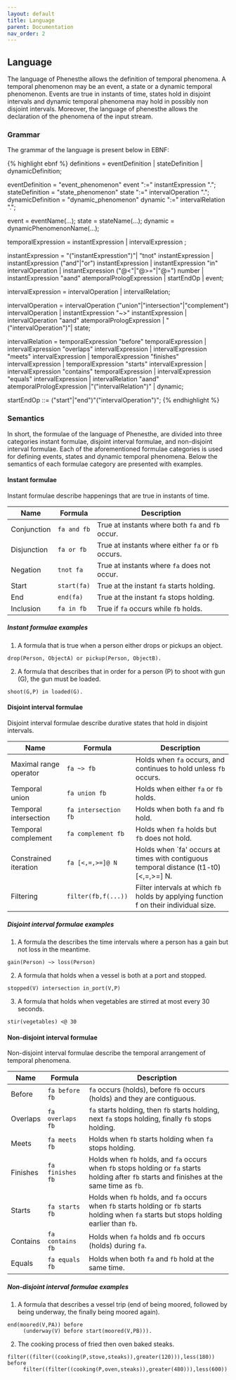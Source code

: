 ```yaml
---
layout: default
title: Language
parent: Documentation
nav_order: 2 
---
```


## Language
The language of Phenesthe allows the definition of temporal phenomena. A temporal phenomenon may be an event, a state or a dynamic temporal phenomenon. Events are true in instants of time, states hold in disjoint intervals and dynamic temporal phenomena may hold in possibly non disjoint intervals.
Moreover, the language of phenesthe allows the declaration of the phenomena of the input stream.

### Grammar
The grammar of the language is present below in EBNF:

{% highlight ebnf %}
definitions = eventDefinition | stateDefinition | dynamicDefinition;

eventDefinition = "event_phenomenon" event ":=" instantExpression ".";
stateDefinition = "state_phenomenon" state ":=" intervalOperation ".";
dynamicDefinition = "dynamic_phenomenon" dynamic ":=" intervalRelation ".";

event = eventName(...);
state = stateName(...);
dynamic = dynamicPhenomenonName(...);

temporalExpression = instantExpression | intervalExpression ;

instantExpression = "("instantExpresstion")"| "tnot" instantExpression
                    | instantExpression ("and"|"or") instantExpression
                    | instantExpression "in" intervalOperation
                    | instantExpression ("@<"|"@>="|"@=") number
                    | instantExpression "aand" atemporalPrologExpression
                    | startEndOp | event; 

intervalExpression = intervalOperation | intervalRelation;

intervalOperation = intervalOperation ("union"|"intersection"|"complement") intervalOperation 
                    | instantExpression "~>" instantExpression 
                    | intervalOperation "aand" atemporalPrologExpression
                    | "("intervalOperation")"| state; 

intervalRelation = temporalExpression "before" temporalExpression
                   | intervalExpression "overlaps" intervalExpression
                   | intervalExpression "meets" intervalExpression
                   | temporalExpression "finishes" intervalExpression
                   | temporalExpression "starts" intervalExpression
                   | intervalExpression "contains" temporalExpression 
                   | intervalExpression "equals" intervalExpression
                   | intervalRelation "aand" atemporalPrologExpression
                   |"("intervalRelation")" | dynamic;
                   
startEndOp ::= ("start"|"end")"("intervalOperation")";
{% endhighlight %}


### Semantics
In short, the formulae of the language of Phenesthe, are divided into three categories instant formulae, disjoint interval formulae, and non-disjoint interval formulae. Each of the aforementioned formulae categories is used for defining events, states and dynamic temporal phenomena.  Below the semantics of each formulae category are presented with examples.

#### Instant formulae
Instant formulae describe happenings that are true in instants of time.

| Name | Formula | Description  |
|---|---|---|
| Conjunction | `fa and fb`  | True at instants where both `fa` and `fb` occur. |
| Disjunction | `fa or fb`  |  True at instants where either `fa` or `fb` occurs. |
| Negation    | `tnot fa` | True at instants where `fa` does not occur.|
| Start |   `start(fa)` | True at the instant `fa` starts holding. |
| End |   `end(fa)` | True at the instant `fa` stops holding. |       
| Inclusion | `fa in fb` | True if `fa` occurs while `fb` holds. |

##### Instant formulae examples
1. A formula that is true when a person either drops or pickups an object. 
```
drop(Person, ObjectA) or pickup(Person, ObjectB).
```

2. A formula that describes that in order for a person (P) to shoot with gun (G), the gun must be loaded.
```
shoot(G,P) in loaded(G).
```

#### Disjoint interval formulae
Disjoint interval formulae describe durative states that hold in disjoint intervals.

| Name | Formula | Description  |
|---|---|---|
| Maximal range operator | `fa ~> fb`  | Holds when `fa` occurs, and continues to hold unless `fb` occurs. |
| Temporal union | `fa union fb`  |  Holds when either `fa` or `fb` holds. |
| Temporal intersection | `fa intersection fb` | Holds when both `fa` and `fb` hold.|
| Temporal complement |   `fa complement fb` | Holds when `fa` holds but `fb` does not hold. |
| Constrained iteration |   `fa [<,=,>=]@ N` | Holds when `fa' occurs at times with contiguous temporal distance (t1-t0) [<,=,>=] N. |       
| Filtering | `filter(fb,f(...))` | Filter intervals at which `fb` holds by applying function f on their individual size. |

##### Disjoint interval formulae examples
1. A formula the describes the time intervals where a person has a gain but not loss in the meantime.
```
gain(Person) ~> loss(Person)
```

2. A formula that holds when a vessel is both at a port and stopped.
```
stopped(V) intersection in_port(V,P)
```

3. A formula that holds when vegetables are stirred at most every 30 seconds.
```
stir(vegetables) <@ 30
```


#### Non-disjoint interval formulae
Non-disjoint interval formulae describe the temporal arrangement of temporal phenomena.

| Name | Formula | Description  |
|---|---|---|
| Before | `fa before fb`  | `fa` occurs (holds), before `fb` occurs (holds) and they are contiguous. |
| Overlaps | `fa overlaps fb`  |  `fa` starts holding, then `fb` starts holding, next `fa` stops holding, finally `fb` stops holding. |
| Meets | `fa meets fb` | Holds when `fb` starts holding when `fa` stops holding.|
| Finishes |   `fa finishes fb` | Holds when `fb` holds, and `fa` occurs when `fb` stops holding or `fa` starts holding after `fb` starts and finishes at the same time as `fb`. |
| Starts |   `fa starts fb` | Holds when `fb` holds, and `fa` occurs when `fb` starts holding or `fb` starts holding when `fa` starts but stops holding earlier than `fb`.|       
| Contains | `fa contains fb` | Holds when `fa` holds and `fb` occurs (holds) during `fa`.| 
| Equals | `fa equals fb`| Holds when both `fa` and `fb` hold at the same time.|

##### Non-disjoint interval formulae examples
1.  A formula that describes a vessel trip (end of being moored, followed by being underway, the finally being moored again).
```
end(moored(V,PA)) before
     (underway(V) before start(moored(V,PB))).
```
2. The cooking process of fried then oven baked steaks.
```
filter((filter((cooking(P,stove,steaks)),greater(120))),less(180)) before
	 filter((filter((cooking(P,oven,steaks)),greater(480))),less(600))
```



